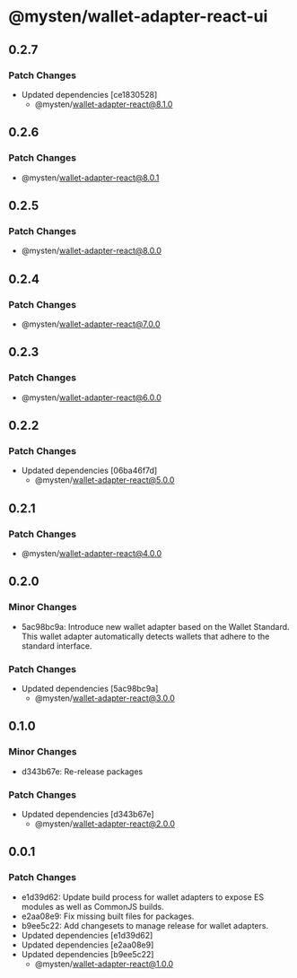# @mysten/wallet-adapter-react-ui

## 0.2.7

### Patch Changes

- Updated dependencies [ce1830528]
  - @mysten/wallet-adapter-react@8.1.0

## 0.2.6

### Patch Changes

- @mysten/wallet-adapter-react@8.0.1

## 0.2.5

### Patch Changes

- @mysten/wallet-adapter-react@8.0.0

## 0.2.4

### Patch Changes

- @mysten/wallet-adapter-react@7.0.0

## 0.2.3

### Patch Changes

- @mysten/wallet-adapter-react@6.0.0

## 0.2.2

### Patch Changes

- Updated dependencies [06ba46f7d]
  - @mysten/wallet-adapter-react@5.0.0

## 0.2.1

### Patch Changes

- @mysten/wallet-adapter-react@4.0.0

## 0.2.0

### Minor Changes

- 5ac98bc9a: Introduce new wallet adapter based on the Wallet Standard. This wallet adapter automatically detects wallets that adhere to the standard interface.

### Patch Changes

- Updated dependencies [5ac98bc9a]
  - @mysten/wallet-adapter-react@3.0.0

## 0.1.0

### Minor Changes

- d343b67e: Re-release packages

### Patch Changes

- Updated dependencies [d343b67e]
  - @mysten/wallet-adapter-react@2.0.0

## 0.0.1

### Patch Changes

- e1d39d62: Update build process for wallet adapters to expose ES modules as well as CommonJS builds.
- e2aa08e9: Fix missing built files for packages.
- b9ee5c22: Add changesets to manage release for wallet adapters.
- Updated dependencies [e1d39d62]
- Updated dependencies [e2aa08e9]
- Updated dependencies [b9ee5c22]
  - @mysten/wallet-adapter-react@1.0.0
